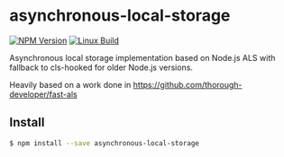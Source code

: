 # asynchronous-local-storage

  [![NPM Version][npm-image]][npm-url]
  [![Linux Build][circleci-image]][circleci-url]

Asynchronous local storage implementation based on Node.js ALS with fallback to cls-hooked for older Node.js versions.

Heavily based on a work done in https://github.com/thorough-developer/fast-als


## Install

```sh
$ npm install --save asynchronous-local-storage
```

[npm-image]: https://img.shields.io/npm/v/asynchronous-local-storage.svg
[npm-url]: https://npmjs.org/package/asynchronous-local-storage
[downloads-image]: https://img.shields.io/npm/dm/asynchronous-local-storage.svg
[downloads-url]: https://npmjs.org/package/asynchronous-local-storage
[circleci-image]: https://circleci.com/gh/kibertoad/asynchronous-local-storage.svg?style=svg
[circleci-url]: https://circleci.com/gh/kibertoad/asynchronous-local-storage
